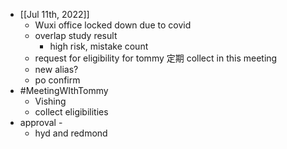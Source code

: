 - [[Jul 11th, 2022]]
	- Wuxi office locked down due to covid
	- overlap study result
		- high risk, mistake count
	- request for eligibility for tommy 定期  collect in this meeting
	- new alias?
	- po confirm
- #MeetingWIthTommy
	- Vishing
	- collect eligibilities
- approval -
	- hyd and redmond